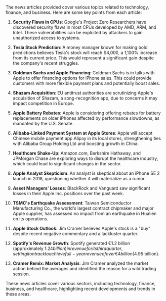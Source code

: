 The news articles provided cover various topics related to technology, finance, and business. Here are some key points from each article:

1. **Security Flaws in CPUs**: Google's Project Zero Researchers have discovered security flaws in most CPUs developed by AMD, ARM, and Intel. These vulnerabilities can be exploited by attackers to gain unauthorized access to systems.

2. **Tesla Stock Prediction**: A money manager known for making bold predictions believes Tesla's stock will reach $4,000, a 1,100% increase from its current price. This would represent a significant gain despite the company's recent struggles.

3. **Goldman Sachs and Apple Financing**: Goldman Sachs is in talks with Apple to offer financing options for iPhone sales. This could provide customers with more flexible payment plans and potentially boost sales.

4. **Shazam Acquisition**: EU antitrust authorities are scrutinizing Apple's acquisition of Shazam, a song-recognition app, due to concerns it may impact competition in Europe.

5. **Apple Battery Rebates**: Apple is considering offering rebates for battery replacements on older iPhones affected by performance slowdowns, as mandated by the U.S. Senate.

6. **Alibaba-Linked Payment System at Apple Stores**: Apple will accept Chinese mobile payment app Alipay in its local stores, strengthening ties with Alibaba Group Holding Ltd and boosting growth in China.

7. **Healthcare Shake-Up**: Amazon.com, Berkshire Hathaway, and JPMorgan Chase are exploring ways to disrupt the healthcare industry, which could lead to significant changes in the sector.

8. **Apple Analyst Skepticism**: An analyst is skeptical about an iPhone SE 2 launch in 2018, questioning whether it will materialize as a rumor.

9. **Asset Managers' Losses**: BlackRock and Vanguard saw significant losses in their Apple Inc. positions over the past week.

10. **TSMC's Earthquake Assessment**: Taiwan Semiconductor Manufacturing Co., the world's largest contract chipmaker and major Apple supplier, has assessed no impact from an earthquake in Hualien on its operations.

11. **Apple Stock Outlook**: Jim Cramer believes Apple's stock is a "buy" despite recent negative commentary and a lackluster quarter.

12. **Spotify's Revenue Growth**: Spotify generated €1.2 billion (approximately $1.24 billion) in revenue for its third quarter, setting it on track to achieve full-year revenue of over €4 billion ($4.95 billion).

13. **Cramer Remix: Market Analysis**: Jim Cramer analyzed the market action behind the averages and identified the reason for a wild trading session.

These news articles cover various sectors, including technology, finance, business, and healthcare, highlighting recent developments and trends in these areas.